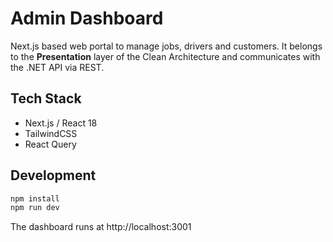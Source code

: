 # Admin Dashboard

Next.js based web portal to manage jobs, drivers and customers.
It belongs to the **Presentation** layer of the Clean Architecture and
communicates with the .NET API via REST.

## Tech Stack
- Next.js / React 18
- TailwindCSS
- React Query

## Development

```bash
npm install
npm run dev
```

The dashboard runs at http://localhost:3001

